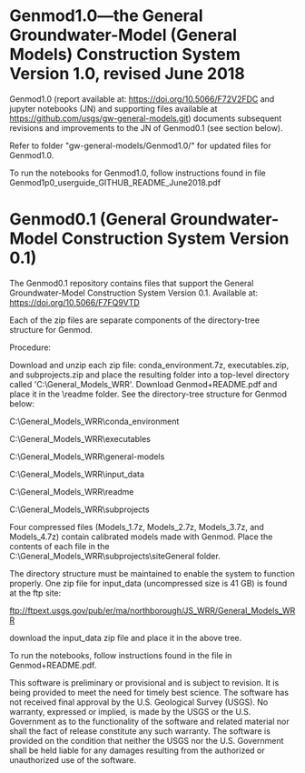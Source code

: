 # Genmod1.0—the General Groundwater-Model (General Models) Construction System Version 1.0, revised June 2018

Genmod1.0 (report available at: https://doi.org/10.5066/F72V2FDC and jupyter notebooks (JN) and supporting files available at https://github.com/usgs/gw-general-models.git) documents subsequent revisions and improvements to the JN of Genmod0.1 (see section below). 

Refer to folder "gw-general-models/Genmod1.0/" for updated files for Genmod1.0.

To run the notebooks for Genmod1.0, follow instructions found in file Genmod1p0_userguide_GITHUB_README_June2018.pdf

# Genmod0.1 (General Groundwater-Model Construction System Version 0.1)

The Genmod0.1 repository contains files that support the General Groundwater-Model Construction System Version 0.1. Available at: https://doi.org/10.5066/F7FQ9VTD

Each of the zip files are separate components of the directory-tree structure for Genmod.

Procedure:

Download and unzip each zip file: conda_environment.7z, executables.zip, and subprojects.zip and place the resulting folder into a top-level directory called 'C:\General_Models_WRR'. Download Genmod+README.pdf and place it in the \readme folder. See the directory-tree structure for Genmod below:

C:\General_Models_WRR\conda_environment

C:\General_Models_WRR\executables

C:\General_Models_WRR\general-models

C:\General_Models_WRR\input_data

C:\General_Models_WRR\readme

C:\General_Models_WRR\subprojects

Four compressed files (Models_1.7z, Models_2.7z, Models_3.7z, and Models_4.7z) contain calibrated models made with Genmod. Place the contents of each file in the C:\General_Models_WRR\subprojects\siteGeneral folder.

The directory structure must be maintained to enable the system to function properly. One zip file for input_data (uncompressed size is 41 GB) is found at the ftp site:

ftp://ftpext.usgs.gov/pub/er/ma/northborough/JS_WRR/General_Models_WRR

download the input_data zip file and place it in the above tree.

To run the notebooks, follow instructions found in the file in Genmod+README.pdf.

This software is preliminary or provisional and is subject to revision. It is being provided to meet the need for timely best science. The software has not received final approval by the U.S. Geological Survey (USGS). No warranty, expressed or implied, is made by the USGS or the U.S. Government as to the functionality of the software and related material nor shall the fact of release constitute any such warranty. The software is provided on the condition that neither the USGS nor the U.S. Government shall be held liable for any damages resulting from the authorized or unauthorized use of the software.

